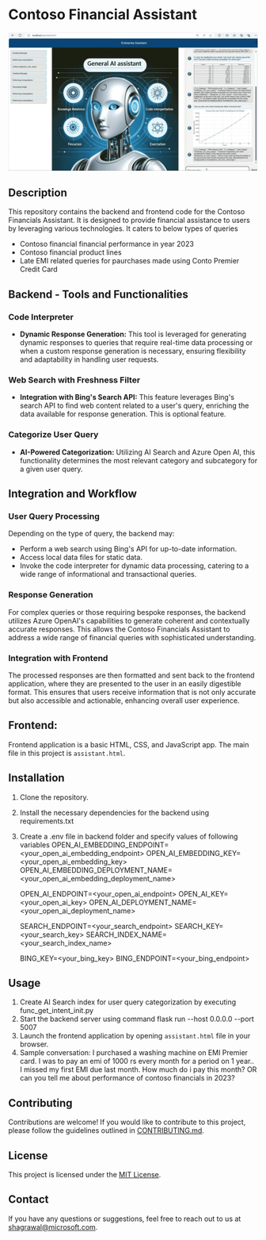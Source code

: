 # Contoso Financial Assistant

![Contoso Financials](media/ContosoFinancials.jpg)

## Description

This repository contains the backend and frontend code for the Contoso Financials Assistant. It is designed to provide financial assistance to users by leveraging various technologies. It caters to below types of queries
- Contoso financial financial performance in year 2023
- Contoso financial product lines
- Late EMI related queries for paurchases made using Conto Premier Credit Card 


## Backend - Tools and Functionalities

### Code Interpreter

- **Dynamic Response Generation:** This tool is leveraged for generating dynamic responses to queries that require real-time data processing or when a custom response generation is necessary, ensuring flexibility and adaptability in handling user requests.

### Web Search with Freshness Filter

- **Integration with Bing's Search API:** This feature leverages Bing's search API to find web content related to a user's query, enriching the data available for response generation. This is optional feature.

### Categorize User Query

- **AI-Powered Categorization:** Utilizing AI Search and Azure Open AI, this functionality determines the most relevant category and subcategory for a given user query.


## Integration and Workflow

### User Query Processing

Depending on the type of query, the backend may:
- Perform a web search using Bing's API for up-to-date information.
- Access local data files for static data.
- Invoke the code interpreter for dynamic data processing, catering to a wide range of informational and transactional queries.

### Response Generation

For complex queries or those requiring bespoke responses, the backend utilizes Azure OpenAI's capabilities to generate coherent and contextually accurate responses. This allows the Contoso Financials Assistant to address a wide range of financial queries with sophisticated understanding.

### Integration with Frontend

The processed responses are then formatted and sent back to the frontend application, where they are presented to the user in an easily digestible format. This ensures that users receive information that is not only accurate but also accessible and actionable, enhancing overall user experience.

## Frontend: 
Frontend application is a basic HTML, CSS, and JavaScript app.
The main file in this project is `assistant.html`.

## Installation

1. Clone the repository.
2. Install the necessary dependencies for the backend using requirements.txt
3. Create a .env file in backend folder and specify values of following variables
      OPEN_AI_EMBEDDING_ENDPOINT=<your_open_ai_embedding_endpoint>
      OPEN_AI_EMBEDDING_KEY=<your_open_ai_embedding_key>
      OPEN_AI_EMBEDDING_DEPLOYMENT_NAME=<your_open_ai_embedding_deployment_name>
      
      OPEN_AI_ENDPOINT=<your_open_ai_endpoint>
      OPEN_AI_KEY=<your_open_ai_key>
      OPEN_AI_DEPLOYMENT_NAME=<your_open_ai_deployment_name>
      
      SEARCH_ENDPOINT=<your_search_endpoint>
      SEARCH_KEY=<your_search_key>
      SEARCH_INDEX_NAME=<your_search_index_name>
      
      BING_KEY=<your_bing_key>
      BING_ENDPOINT=<your_bing_endpoint>

## Usage

1. Create AI Search index for user query categorization by executing func_get_intent_init.py 
2. Start the backend server using command flask run --host 0.0.0.0 --port 5007
3. Launch the frontend application by opening `assistant.html` file in your browser.
4. Sample conversation:
I purchased a washing machine on EMI Premier card. 
I was to pay an emi of 1000 rs every month for a period on 1 year.. 
I missed my first EMI due last month. How much do i pay this month?
OR 
can you tell me about performance of contoso financials in 2023?



## Contributing

Contributions are welcome! If you would like to contribute to this project, please follow the guidelines outlined in [CONTRIBUTING.md](path/to/CONTRIBUTING.md).

## License

This project is licensed under the [MIT License](path/to/LICENSE).

## Contact

If you have any questions or suggestions, feel free to reach out to us at [shagrawal@microsoft.com](mailto:shagrawal@microsoft.com).
